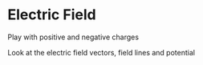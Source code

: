 # Electric Field

Play with positive and negative charges


Look at the electric field vectors, field lines and potential
